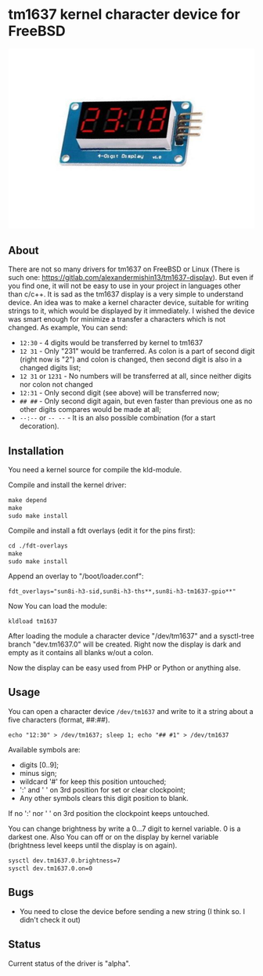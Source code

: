 # tm1637 kernel character device for FreeBSD

![TM1637](/tm1637.jpg?raw=true "TM1637 display")

## About

There are not so many drivers for tm1637 on FreeBSD or Linux
(There is such one: https://gitlab.com/alexandermishin13/tm1637-display).
But even if you find one, it will not be easy to use in your project in
languages other than c/c++. It is sad as the tm1637 display is a very
simple to understand device. An idea was to make a kernel character device,
suitable for writing strings to it, which would be displayed by it
immediately. I wished the device was smart enough for minimize a transfer
a characters which is not changed. As example, You can send:

* `12:30` - 4 digits would be transferred by kernel to tm1637
* `12 31` - Only "231" would be tranferred. As colon is a part of second
digit (right now is "2") and colon is changed, then second digit is also in
a changed digits list;
* `12 31` or `1231` - No numbers will be transferred at all, since neither
digits nor colon not changed
* `12:31` - Only second digit (see above) will be transferred now;
* `## ##` - Only second digit again, but even faster than previous one as no
other digits compares would be made at all;
* `--:--` or `-- --` - It is an also possible combination (for a start
decoration).

## Installation

You need a kernel source for compile the kld-module.

Compile and install the kernel driver:
```
make depend
make
sudo make install
```

Compile and install a fdt overlays (edit it for the pins first):
```
cd ./fdt-overlays
make
sudo make install
```

Append an overlay to "/boot/loader.conf":
```
fdt_overlays="sun8i-h3-sid,sun8i-h3-ths**,sun8i-h3-tm1637-gpio**"
```

Now You can load the module:
```
kldload tm1637
```

After loading the module a character device "/dev/tm1637" and a sysctl-tree
branch "dev.tm1637.0" will be created. Right now the display is dark and
empty as it contains all blanks w/out a colon.

Now the display can be easy used from PHP or Python or anything alse.

## Usage

You can open a character device `/dev/tm1637` and write to it a string about
a five characters (format, ##:##).
```
echo "12:30" > /dev/tm1637; sleep 1; echo "## #1" > /dev/tm1637
```
Available symbols are:
* digits [0..9];
* minus sign;
* wildcard '#' for keep this position untouched;
* ':' and ' ' on 3rd position for set or clear clockpoint;
* Any other symbols clears this digit position to blank.

If no ':' nor ' ' on 3rd position the clockpoint keeps untouched.

You can change brightness by write a 0...7 digit to kernel variable. 0 is
a darkest one.
Also You can off or on the display by kernel variable (brightness level keeps
until the display is on again).

```
sysctl dev.tm1637.0.brightness=7
sysctl dev.tm1637.0.on=0
```

## Bugs

* You need to close the device before sending a new string (I think so.
I didn't check it out)

## Status

Current status of the driver is "alpha".
